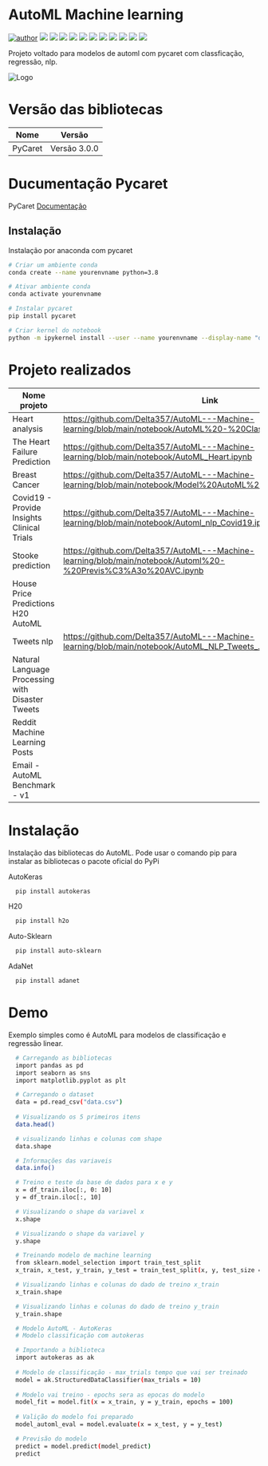 # AutoML Machine learning

[![author](https://img.shields.io/badge/author-RafaelGallo-red.svg)](https://github.com/RafaelGallo?tab=repositories) 
[![](https://img.shields.io/badge/python-3.7+-blue.svg)](https://www.python.org/downloads/release/python-374/) 
[![](https://img.shields.io/badge/Pandas-blue.svg)](https://pandas.pydata.org/) 
[![](https://img.shields.io/badge/Matplotlib-blue.svg)](https://matplotlib.org/)
[![](https://img.shields.io/badge/Seaborn-green.svg)](https://seaborn.pydata.org/)
[![](https://img.shields.io/badge/Matplotlib-orange.svg)](https://scikit-learn.org/stable/) 
[![](https://img.shields.io/badge/Scikit_Learn-green.svg)](https://scikit-learn.org/stable/)
[![](https://img.shields.io/badge/Numpy-white.svg)](https://numpy.org/)
[![](https://img.shields.io/badge/AutoKeras-red.svg)](https://autokeras.com/)
[![](https://img.shields.io/badge/H2O-yellow.svg)](https://www.h2o.ai/pt/)
[![](https://img.shields.io/badge/Auto_Sklearn-green.svg)](https://automl.github.io/auto-sklearn/master/)
[![](https://img.shields.io/badge/AdaNet-orange.svg)](https://github.com/tensorflow/adanet)

Projeto voltado para modelos de automl com pycaret com classficação, regressão, nlp.


![Logo](https://github.com/RafaelGallo/AutoML---Machine-learning/blob/main/857.jpg)

# Versão das bibliotecas

| Nome             | Versão                                                                |
| ----------------- | ------------------------------------------------------------------ |
| PyCaret |Versão 3.0.0 |

# Ducumentação Pycaret
PyCaret [Documentação](https://pycaret.gitbook.io/docs/)

## Instalação

Instalação por anaconda com pycaret

```bash
# Criar um ambiente conda
conda create --name yourenvname python=3.8

# Ativar ambiente conda
conda activate yourenvname

# Instalar pycaret
pip install pycaret

# Criar kernel do notebook
python -m ipykernel install --user --name yourenvname --display-name "display-name"
```



# Projeto realizados
| Nome projeto      | Link                                                        |
| ----------------- | ------------------------------------------------------------------ |
| Heart analysis | https://github.com/Delta357/AutoML---Machine-learning/blob/main/notebook/AutoML%20-%20Classificao%20Heart.ipynb| 
| The Heart Failure Prediction |https://github.com/Delta357/AutoML---Machine-learning/blob/main/notebook/AutoML_Heart.ipynb |
| Breast Cancer |https://github.com/Delta357/AutoML---Machine-learning/blob/main/notebook/Model%20AutoML%20Breast%20Cancer.ipynb |
| Covid19 - Provide Insights Clinical Trials |https://github.com/Delta357/AutoML---Machine-learning/blob/main/notebook/Automl_nlp_Covid19.ipynb |
|Stooke prediction |https://github.com/Delta357/AutoML---Machine-learning/blob/main/notebook/Automl%20-%20Previs%C3%A3o%20AVC.ipynb|
| House Price Predictions H20 AutoML |  |
| Tweets nlp | https://github.com/Delta357/AutoML---Machine-learning/blob/main/notebook/AutoML_NLP_Tweets_.ipynb |
| Natural Language Processing with Disaster Tweets| |
| Reddit Machine Learning Posts | |
| Email - AutoML Benchmark - v1 | |


# Instalação

Instalação das bibliotecas do AutoML.
Pode usar o comando pip para instalar as bibliotecas o pacote oficial do PyPi

AutoKeras

```bash
  pip install autokeras
```

H20

```bash
  pip install h2o
```


Auto-Sklearn


```bash
  pip install auto-sklearn
```

AdaNet

```bash
  pip install adanet
```
# Demo
Exemplo simples como é AutoML para modelos de classificação e regressão linear.

```bash
  # Carregando as bibliotecas 
  import pandas as pd
  import seaborn as sns
  import matplotlib.pyplot as plt

  # Carregando o dataset
  data = pd.read_csv("data.csv")
  
  # Visualizando os 5 primeiros itens
  data.head()

  # visualizando linhas e colunas com shape
  data.shape

  # Informações das variaveis
  data.info()

  # Treino e teste da base de dados para x e y
  x = df_train.iloc[:, 0: 10]
  y = df_train.iloc[:, 10]

  # Visualizando o shape da variavel x
  x.shape

  # Visualizando o shape da variavel y
  y.shape

  # Treinando modelo de machine learning
  from sklearn.model_selection import train_test_split
  x_train, x_test, y_train, y_test = train_test_split(x, y, test_size = 0.3, random_state = 0)

  # Visualizando linhas e colunas do dado de treino x_train
  x_train.shape

  # Visualizando linhas e colunas do dado de treino y_train
  y_train.shape

  # Modelo AutoML - AutoKeras
  # Modelo classificação com autokeras

  # Importando a biblioteca 
  import autokeras as ak
  
  # Modelo de classificação - max_trials tempo que vai ser treinado
  model = ak.StructuredDataClassifier(max_trials = 10)
  
  # Modelo vai treino - epochs sera as epocas do modelo
  model_fit = model.fit(x = x_train, y = y_train, epochs = 100)
  
  # Valição do modelo foi preparado
  model_automl_eval = model.evaluate(x = x_test, y = y_test)

  # Previsão do modelo
  predict = model.predict(model_predict)
  predict
  
 
